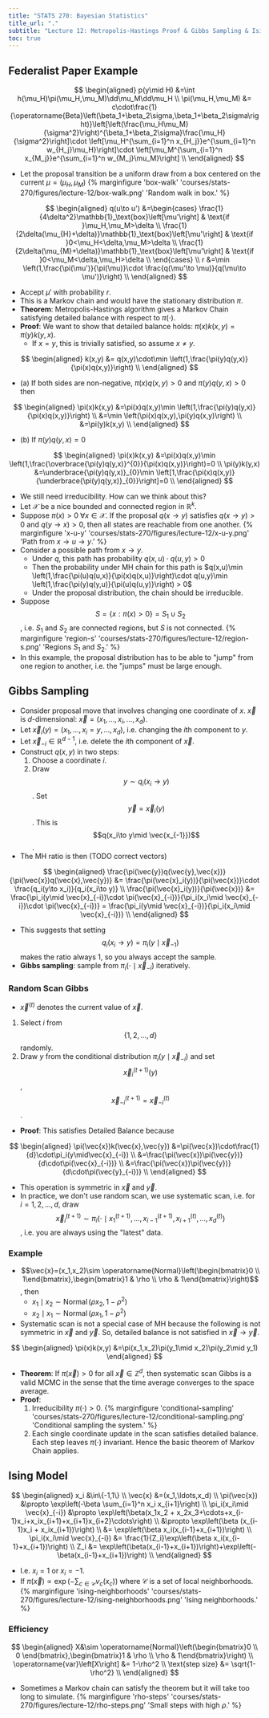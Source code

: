 ```yaml
---
title: "STATS 270: Bayesian Statistics"
title_url: "."
subtitle: "Lecture 12: Metropolis-Hastings Proof & Gibbs Sampling & Ising Model"
toc: true
---
```


$$
\newcommand{\op}{\operatorname}
\newcommand{\var}[1]{\op{var}\left[#1\right]}
\newcommand{\sd}[1]{\op{sd}\left[#1\right]}
\newcommand{\cov}[2]{\op{cov}\left[#1, #2\right]}
$$

## Federalist Paper Example

$$
\begin{aligned}
p(y\mid H)
&=\int h(\mu_H)\pi(\mu_H,\mu_M)\dd\mu_M\dd\mu_H \\
\pi(\mu_H,\mu_M)
&=
c\cdot\frac{1}{\operatorname{Beta}\left(\beta_1+\beta_2\sigma,\beta_1+\beta_2\sigma\right)}\left[\left(\frac{\mu_H\mu_M}{\sigma^2}\right)^{\beta_1+\beta_2\sigma}\frac{\mu_H}{\sigma^2}\right]\cdot \left[\mu_H^{\sum_{i=1}^n x_{H_j}}e^{\sum_{i=1}^n w_{H_j}\mu_H}\right]\cdot \left[\mu_M^{\sum_{i=1}^n x_{M_j}}e^{\sum_{i=1}^n w_{M_j}\mu_M}\right] \\
\end{aligned}
$$

- Let the proposal transition be a uniform draw from a box centered on the
  current $\mu=(\mu_H,\mu_M)$
  {% marginfigure 'box-walk' 'courses/stats-270/figures/lecture-12/box-walk.png' 'Random walk in box.' %}

$$
\begin{aligned}
q(u\to u')
&=\begin{cases}
  \frac{1}{4\delta^2}\mathbb{1}_\text{box}\left[\mu'\right] & \text{if }\mu_H,\mu_M>\delta \\
  \frac{1}{2\delta(\mu_{H}+\delta)}\mathbb{1}_\text{box}\left[\mu'\right] & \text{if }0<\mu_H<\delta,\mu_M>\delta \\
  \frac{1}{2\delta(\mu_{M}+\delta)}\mathbb{1}_\text{box}\left[\mu'\right] & \text{if }0<\mu_M<\delta,\mu_H>\delta \\
\end{cases} \\
r
&=\min \left(1,\frac{\pi(\mu')}{\pi(\mu)}\cdot \frac{q(\mu'\to \mu)}{q(\mu\to \mu')}\right)
\\
\end{aligned}
$$

- Accept $\mu'$ with probability $r$.
- This is a Markov chain and would have the stationary distribution $\pi$.
- **Theorem**: Metropolis-Hastings algorithm gives a Markov Chain satisfying detailed balance
  with respect to $\pi(\cdot)$.
- **Proof**: We want to show that detailed balance holds: $\pi(x)k(x,y)=\pi(y)k(y,x)$.
  - If $x=y$, this is trivially satisfied, so assume $x\ne y$.

$$
\begin{aligned}
k(x,y)
&= q(x,y)\cdot\min \left(1,\frac{\pi(y)q(y,x)}{\pi(x)q(x,y)}\right) \\
\end{aligned}
$$

- (a) If both sides are non-negative, $\pi(x)q(x,y)>0$ and $\pi(y)q(y,x)>0$ then

$$
\begin{aligned}
\pi(x)k(x,y)
&=\pi(x)q(x,y)\min \left(1,\frac{\pi(y)q(y,x)}{\pi(x)q(x,y)}\right) \\
&=\min \left(\pi(x)q(x,y),\pi(y)q(x,y)\right) \\
&=\pi(y)k(x,y) \\
\end{aligned}
$$

- (b) If $\pi(y)q(y,x)=0$

$$
\begin{aligned}
\pi(x)k(x,y)
&=\pi(x)q(x,y)\min \left(1,\frac{\overbrace{\pi(y)q(y,x)}^{0}}{\pi(x)q(x,y)}\right)=0 \\
\pi(y)k(y,x)
&=\underbrace{\pi(y)q(y,x)}_{0}\min \left[1,\frac{\pi(x)q(x,y)}{\underbrace{\pi(y)q(y,x)}_{0}}\right]=0 \\
\end{aligned}
$$

- We still need irreducibility. How can we think about this?
- Let $\mathcal{X}$ be a nice bounded and connected region in $\mathbb{R}^k$.
- Suppose $\pi(x)>0\;\forall x\in \mathcal{X}$. If the proposal $q(x\to y)$
  satisfies $q(x\to y)>0$ and $q(y\to x)>0$, then all states are reachable from
  one another.
  {% marginfigure 'x-u-y' 'courses/stats-270/figures/lecture-12/x-u-y.png' 'Path from $x\to u\to y$.' %}
- Consider a possible path from $x\to y$.
  - Under $q$, this path has probability $q(x,u)\cdot q(u,y)>0$
  - Then the probability under MH chain for this path is $q(x,u)\min
    \left(1,\frac{\pi(u)q(u,x)}{\pi(x)q(x,u)}\right)\cdot q(u,y)\min \left(1,\frac{\pi(y)q(y,u)}{\pi(u)q(u,y)}\right) > 0$
  - Under the proposal distribution, the chain should be irreducible.
- Suppose $$S=\{x: \pi(x)>0\}=S_1\cup S_2$$, i.e. $S_1$ and $S_2$ are
  connected regions, but $S$ is not connected.
  {% marginfigure 'region-s' 'courses/stats-270/figures/lecture-12/region-s.png' 'Regions $S_1$ and $S_2$.' %}
- In this example, the proposal distribution has to be able to "jump" from one
  region to another, i.e. the "jumps" must be large enough.

## Gibbs Sampling

- Consider proposal move that involves changing one coordinate of $x$.
  $\vec{x}$ is $d$-dimensional: $\vec{x}=(x_1,\ldots,x_i,\ldots,x_d)$.
- Let $\vec{x}_i(y)=(x_1,\ldots,x_i=y,\ldots,x_d)$, i.e. changing the $i$th
  component to $y$.
- Let $\vec{x}_{-i}\in \mathbb{R}^{d-1}$, i.e. delete the $i$th component of $\vec{x}$.
- Construct $q(x,y)$ in two steps:
  1. Choose a coordinate $i$.
  2. Draw $$y\sim q_i(x_i\to y)$$. Set $$\vec{y}=\vec{x}_i(y)$$. This is
     $$q(x_i\to y\mid \vec{x_{-1}})$$.
- The MH ratio is then (TODO correct vectors)

$$
\begin{aligned}
\frac{\pi(\vec{y})q(\vec{y},\vec{x})}{\pi(\vec{x})q(\vec{x},\vec{y})}
&= \frac{\pi(\vec{x}_i(y))}{\pi(\vec{x})}\cdot \frac{q_i(y\to x_i)}{q_i(x_i\to y)} \\
\frac{\pi(\vec{x}_i(y))}{\pi(\vec{x})}
&= \frac{\pi_i(y\mid \vec{x}_{-i})\cdot \pi(\vec{x}_{-i})}{\pi_i(x_i\mid \vec{x}_{-i})\cdot \pi(\vec{x}_{-i})}
= \frac{\pi_i(y\mid \vec{x}_{-i})}{\pi_i(x_i\mid \vec{x}_{-i})} \\
\end{aligned}
$$

- This suggests that setting
  $$q_i(x_i\to y)=\pi_i(y\mid\vec{x}_{-1})$$ makes the ratio always 1, so
  you always accept the sample.
- **Gibbs sampling**: sample from $\pi_i(\cdot\mid \vec{x}_{-i})$ iteratively.

### Random Scan Gibbs

- $\vec{x}^{(t)}$ denotes the current value of $\vec{x}$.

1. Select $i$ from $$\{1,2,\ldots,d\}$$ randomly.
2. Draw $y$ from the conditional distribution $\pi_i(y\mid \vec{x}_{-i})$ and
   set $$\vec{x}_i^{(t+1)}(y)$$, $$\vec{x}_{-i}^{(t+1)}=\vec{x}_{-i}^{(t)}$$.

- **Proof**: This satisfies Detailed Balance because

$$
\begin{aligned}
\pi(\vec{x})k(\vec{x},\vec{y})
&=\pi(\vec{x})\cdot\frac{1}{d}\cdot\pi_i(y\mid\vec{x}_{-i}) \\
&=\frac{\pi(\vec{x})\pi(\vec{y})}{d\cdot\pi(\vec{x}_{-i})} \\
&=\frac{\pi(\vec{x})\pi(\vec{y})}{d\cdot\pi(\vec{y}_{-i})} \\
\end{aligned}
$$

- This operation is symmetric in $\vec{x}$ and $\vec{y}$.
- In practice, we don't use random scan, we use systematic scan, i.e. for
  $i=1,2,\ldots,d$, draw $$\vec{x}_i^{(t+1)}\sim \pi_i(\cdot\mid
  x_1^{(t+1)},\ldots,x_{i-1}^{(t+1)},x_{i+1}^{(t)},\ldots,x_d^{(t)})$$, i.e. you
  are always using the "latest" data.

### Example

- $$\vec{x}=(x_1,x_2)\sim \operatorname{Normal}\left(\begin{bmatrix}0 \\ 1\end{bmatrix},\begin{bmatrix}1 & \rho \\ \rho & 1\end{bmatrix}\right)$$, then
  - $x_1\mid x_2\sim \operatorname{Normal}\left(\rho x_2,1-\rho^2 \right)$
  - $x_2\mid x_1\sim \operatorname{Normal}\left(\rho x_1,1-\rho^2 \right)$
- Systematic scan is not a special case of MH because the following is not
  symmetric in $\vec{x}$ and $\vec{y}$. So, detailed balance is not satisfied in
  $\vec{x}\to\vec{y}$.

$$
\begin{aligned}
\pi(x)k(x,y)
&=\pi(x_1,x_2)\pi(y_1\mid x_2)\pi(y_2\mid y_1)
\end{aligned}
$$

- **Theorem**: If $\pi(\vec{x})>0$ for all $\vec{x}\in \mathbb{Z}^d$, then
  systematic scan Gibbs is a valid MCMC in the sense that the time average
  converges to the space average.
- **Proof**:
  1. Irreducibility $\pi(\cdot)>0$.
     {% marginfigure 'conditional-sampling' 'courses/stats-270/figures/lecture-12/conditional-sampling.png' 'Conditional sampling the system.' %}
  2. Each single coordinate update in the scan satisfies detailed balance. Each
     step leaves $\pi(\cdot)$ invariant. Hence the basic theorem of Markov Chain
     applies.

## Ising Model

$$
\begin{aligned}
x_i
&\in\{-1,1\} \\
\vec{x}
&=(x_1,\ldots,x_d) \\
\pi(\vec{x})
&\propto \exp\left(-\beta \sum_{i=1}^n x_i x_{i+1}\right) \\
\pi_i(x_i\mid \vec{x}_{-i})
&\propto \exp\left(\beta(x_1x_2 + x_2x_3+\cdots+x_{i-1}x_i+x_ix_{i+1}+x_{i+1}x_{i+2}\cdots\right) \\
&\propto \exp\left(\beta (x_{i-1}x_i + x_ix_{i+1})\right) \\
&= \exp\left(\beta x_i(x_{i-1}+x_{i+1})\right) \\
\pi_i(x_i\mid \vec{x}_{-i})
&= \frac{1}{Z_i}\exp\left(\beta x_i(x_{i-1}+x_{i+1})\right) \\
Z_i
&= \exp\left(\beta(x_{i-1}+x_{i+1})\right)+\exp\left(-\beta(x_{i-1}+x_{i+1})\right) \\
\end{aligned}
$$

- I.e. $x_i=1$ or $x_i=-1$.
- If $\pi(\vec{x})\propto \exp\left(-\sum_{c\in\mathcal{C}} v_c(x_c)\right)$
  where $\mathcal{C}$ is a set of local neighborhoods.
  {% marginfigure 'ising-neighborhoods' 'courses/stats-270/figures/lecture-12/ising-neighborhoods.png' 'Ising neighborhoods.' %}

### Efficiency

$$
\begin{aligned}
X&\sim \operatorname{Normal}\left(\begin{bmatrix}0 \\ 0 \end{bmatrix},\begin{bmatrix}1 &
\rho \\ \rho & 1\end{bmatrix}\right) \\
\operatorname{var}\left[X\right]
&= 1-\rho^2 \\
\text{step size}
&= \sqrt{1-\rho^2} \\
\end{aligned}
$$

- Sometimes a Markov chain can satisfy the theorem but it will take too long to simulate.
  {% marginfigure 'rho-steps' 'courses/stats-270/figures/lecture-12/rho-steps.png' 'Small steps with high $\rho$.' %}
